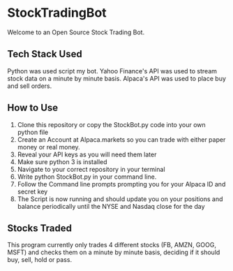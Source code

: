 # StockTradingBot
Welcome to an Open Source Stock Trading Bot.
<br>
## Tech Stack Used
Python was used script my bot. Yahoo Finance's API was used to stream stock data on a minute by minute basis. Alpaca's API was used to place buy and sell orders.
## How to Use
1. Clone this repository or copy the StockBot.py code into your own python file <br>
2. Create an Account at Alpaca.markets so you can trade with either paper money or real money. <br>
3. Reveal your API keys as you will need them later<br>
4. Make sure python 3 is installed <br>
5. Navigate to your correct repository in your terminal <br>
6. Write python StockBot.py in your command line.  <br>
7. Follow the Command line prompts prompting you for your Alpaca ID and secret key <br>
8. The Script is now running and should update you on your positions and balance periodically until the NYSE and Nasdaq close for the day <br>
## Stocks Traded
This program currently only trades 4 different stocks (FB, AMZN, GOOG, MSFT) and checks them on a minute by minute basis, deciding if it should buy, sell, hold or pass. 
